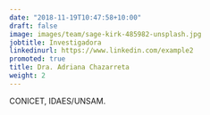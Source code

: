 ```yaml
---
date: "2018-11-19T10:47:58+10:00"
draft: false
image: images/team/sage-kirk-485982-unsplash.jpg
jobtitle: Investigadora
linkedinurl: https://www.linkedin.com/example2
promoted: true
title: Dra. Adriana Chazarreta
weight: 2
---
```


CONICET, IDAES/UNSAM.
